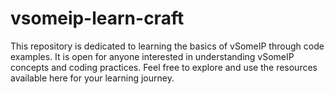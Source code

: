 # vsomeip-learn-craft
This repository is dedicated to learning the basics of vSomeIP through code examples. It is open for anyone interested in understanding vSomeIP concepts and coding practices. Feel free to explore and use the resources available here for your learning journey.
